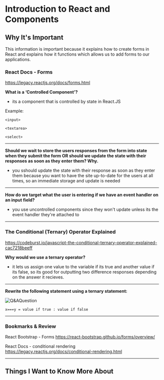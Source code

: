 # Introduction to React and Components

## Why It's Important

This information is important because it explains how to create forms in React and explains how it functions which allows us to add forms to our applications.

### **React Docs - Forms**

<https://legacy.reactjs.org/docs/forms.html>

**What is a ‘Controlled Component’?**

- its a component that is controlled by state in React.JS

Example:

```
<input>
```

```
<textarea>
```

```
<select>
```

---

**Should we wait to store the users responses from the form into state when they submit the form OR should we update the state with their responses as soon as they enter them? Why.**

- you sshould update the state with their response as soon as they enter them because you want to have the site up-to-date for the users at all times, so an immediate storage and update is needed

---

**How do we target what the user is entering if we have an event handler on an input field?**

- you use uncontrolled components since they won't update unless its the event handler they're attached to

-----------------

### **The Conditional (Ternary) Operator Explained**

<https://codeburst.io/javascript-the-conditional-ternary-operator-explained-cac7218beeff>

**Why would we use a ternary operator?**

- it lets us assign one value to the variable if its true and another value if its false, so its good for outputting two difference responses depending on the answer it recieves.

---

**Rewrite the following statement using a ternary statement:**

![Q&AQuestion](https://cdn.discordapp.com/attachments/442113342501552147/1100072738120536204/image.png)

```
x===y = value if true : value if false
```

-----------------

### Bookmarks & Review

React Bootstrap - Forms
<https://react-bootstrap.github.io/forms/overview/>

React Docs - conditional rendering
<https://legacy.reactjs.org/docs/conditional-rendering.html>

-----------------


## Things I Want to Know More About

